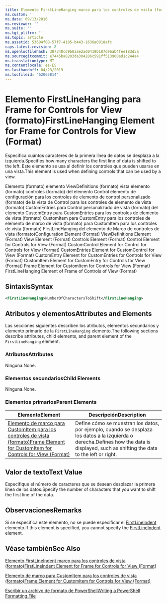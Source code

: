 ```yaml
---
title: Elemento FirstLineHanging marco para los controles de vista (formato) | Microsoft Docs
ms.custom: ''
ms.date: 09/13/2016
ms.reviewer: ''
ms.suite: ''
ms.tgt_pltfrm: ''
ms.topic: article
ms.assetid: 53694f08-57f7-4185-b443-1636a0918afc
caps.latest.revision: 8
ms.openlocfilehash: 387340cd9b0aae2ad0419b187d96ab4fee183d5a
ms.sourcegitcommit: e7445ba8203da304286c591ff513900ad1c244a4
ms.translationtype: MT
ms.contentlocale: es-ES
ms.lasthandoff: 04/23/2019
ms.locfileid: "62065814"
---
```

# <a name="firstlinehanging-element-for-frame-for-controls-for-view-format"></a><span data-ttu-id="6f334-102">Elemento FirstLineHanging para Frame for Controls for View (formato)</span><span class="sxs-lookup"><span data-stu-id="6f334-102">FirstLineHanging Element for Frame for Controls for View (Format)</span></span>

<span data-ttu-id="6f334-103">Especifica cuántos caracteres de la primera línea de datos se desplaza a la izquierda.</span><span class="sxs-lookup"><span data-stu-id="6f334-103">Specifies how many characters the first line of data is shifted to the left.</span></span> <span data-ttu-id="6f334-104">Este elemento se usa al definir los controles que pueden usarse en una vista.</span><span class="sxs-lookup"><span data-stu-id="6f334-104">This element is used when defining controls that can be used by a view.</span></span>

<span data-ttu-id="6f334-105">Elemento (formato) elemento ViewDefinitions (formato) vista elemento (formato) controles (formato) del elemento Control elemento de configuración para los controles de elemento de control personalizado (formato) de la vista de Control para los controles de elemento de vista (formato) CustomEntries para Control personalizado de vista (formato) del elemento CustomEntry para CustomEntries para los controles de elemento de vista (formato) CustomItem para CustomEntry para los controles de elemento de marco de vista (formato) para CustomItem para los controles de vista (formato) FirstLineHanging del elemento de Marco de controles de vista (formato)</span><span class="sxs-lookup"><span data-stu-id="6f334-105">Configuration Element (Format) ViewDefinitions Element (Format) View Element (Format) Controls Element (Format) Control Element for Controls for View (Format) CustomControl Element for Control for Controls for View (Format) CustomEntries Element for CustomControl for View (Format) CustomEntry Element for CustomEntries for Controls for View (Format) CustomItem Element for CustomEntry for Controls for View (Format) Frame Element for CustomItem for Controls for View (Format) FirstLineHanging Element of Frame of Controls of View (Format)</span></span>

## <a name="syntax"></a><span data-ttu-id="6f334-106">Sintaxis</span><span class="sxs-lookup"><span data-stu-id="6f334-106">Syntax</span></span>

```xml
<FirstLineHanging>NumberOfCharactersToShift</FirstLineHanging>
```

## <a name="attributes-and-elements"></a><span data-ttu-id="6f334-107">Atributos y elementos</span><span class="sxs-lookup"><span data-stu-id="6f334-107">Attributes and Elements</span></span>

<span data-ttu-id="6f334-108">Las secciones siguientes describen los atributos, elementos secundarios y elemento primario de la `FirstLineHanging` elemento.</span><span class="sxs-lookup"><span data-stu-id="6f334-108">The following sections describe attributes, child elements, and parent element of the `FirstLineHanging` element.</span></span>

### <a name="attributes"></a><span data-ttu-id="6f334-109">Atributos</span><span class="sxs-lookup"><span data-stu-id="6f334-109">Attributes</span></span>

<span data-ttu-id="6f334-110">Ninguna.</span><span class="sxs-lookup"><span data-stu-id="6f334-110">None.</span></span>

### <a name="child-elements"></a><span data-ttu-id="6f334-111">Elementos secundarios</span><span class="sxs-lookup"><span data-stu-id="6f334-111">Child Elements</span></span>

<span data-ttu-id="6f334-112">Ninguna.</span><span class="sxs-lookup"><span data-stu-id="6f334-112">None.</span></span>

### <a name="parent-elements"></a><span data-ttu-id="6f334-113">Elementos primarios</span><span class="sxs-lookup"><span data-stu-id="6f334-113">Parent Elements</span></span>

|<span data-ttu-id="6f334-114">Elemento</span><span class="sxs-lookup"><span data-stu-id="6f334-114">Element</span></span>|<span data-ttu-id="6f334-115">Descripción</span><span class="sxs-lookup"><span data-stu-id="6f334-115">Description</span></span>|
|-------------|-----------------|
|[<span data-ttu-id="6f334-116">Elemento de marco para CustomItem para los controles de vista (formato)</span><span class="sxs-lookup"><span data-stu-id="6f334-116">Frame Element for CustomItem for Controls for View (Format)</span></span>](./frame-element-for-customitem-for-controls-for-view-format.md)|<span data-ttu-id="6f334-117">Define cómo se muestran los datos, por ejemplo, cuando se desplaza los datos a la izquierda o derecha.</span><span class="sxs-lookup"><span data-stu-id="6f334-117">Defines how the data is displayed, such as shifting the data to the left or right.</span></span>|

## <a name="text-value"></a><span data-ttu-id="6f334-118">Valor de texto</span><span class="sxs-lookup"><span data-stu-id="6f334-118">Text Value</span></span>

<span data-ttu-id="6f334-119">Especifique el número de caracteres que se desean desplazar la primera línea de los datos.</span><span class="sxs-lookup"><span data-stu-id="6f334-119">Specify the number of characters that you want to shift the first line of the data.</span></span>

## <a name="remarks"></a><span data-ttu-id="6f334-120">Observaciones</span><span class="sxs-lookup"><span data-stu-id="6f334-120">Remarks</span></span>

<span data-ttu-id="6f334-121">Si se especifica este elemento, no se puede especificar el [FirstLineIndent](./firstlineindent-element-for-frame-for-controls-for-view-format.md) elemento.</span><span class="sxs-lookup"><span data-stu-id="6f334-121">If this element is specified, you cannot specify the [FirstLineIndent](./firstlineindent-element-for-frame-for-controls-for-view-format.md) element.</span></span>

## <a name="see-also"></a><span data-ttu-id="6f334-122">Véase también</span><span class="sxs-lookup"><span data-stu-id="6f334-122">See Also</span></span>

[<span data-ttu-id="6f334-123">Elemento FirstLineIndent marco para los controles de vista (formato)</span><span class="sxs-lookup"><span data-stu-id="6f334-123">FirstLineIndent Element for Frame for Controls for View (Format)</span></span>](./firstlineindent-element-for-frame-for-controls-for-view-format.md)

[<span data-ttu-id="6f334-124">Elemento de marco para CustomItem para los controles de vista (formato)</span><span class="sxs-lookup"><span data-stu-id="6f334-124">Frame Element for CustomItem for Controls for View (Format)</span></span>](./frame-element-for-customitem-for-controls-for-view-format.md)

[<span data-ttu-id="6f334-125">Escribir un archivo de formato de PowerShell</span><span class="sxs-lookup"><span data-stu-id="6f334-125">Writing a PowerShell Formatting File</span></span>](./writing-a-powershell-formatting-file.md)
